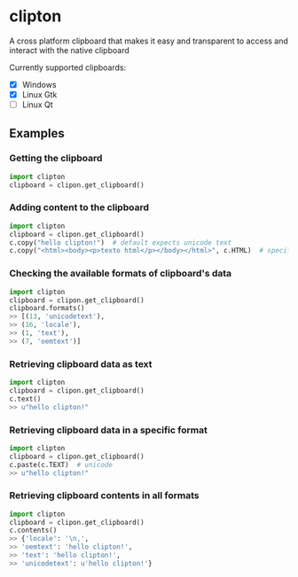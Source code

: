 # clipton
A cross platform clipboard that makes it easy and transparent to access and interact with the native clipboard

Currently supported clipboards:
- [x] Windows
- [x] Linux Gtk
- [ ] Linux Qt

## Examples

### Getting the clipboard
```python
import clipton
clipboard = clipon.get_clipboard()
````

### Adding content to the clipboard
```python
import clipton
clipboard = clipon.get_clipboard()
c.copy("hello clipton!")  # default expects unicode text
c.copy("<html><body><p>texto html</p></body></html>", c.HTML)  # specifying the data format (html)
```

### Checking the available formats of clipboard's data
```python
import clipton
clipboard = clipon.get_clipboard()
clipboard.formats()
>> [(13, 'unicodetext'),
>> (16, 'locale'),
>> (1, 'text'),
>> (7, 'oemtext')]
```

### Retrieving clipboard data as text
```python
import clipton
clipboard = clipon.get_clipboard()
c.text()
>> u"hello clipton!"
```

### Retrieving clipboard data in a specific format
```python
import clipton
clipboard = clipon.get_clipboard()
c.paste(c.TEXT)  # unicode
>> u"hello clipton!"
```

### Retrieving clipboard contents in all formats
```python
import clipton
clipboard = clipon.get_clipboard()
c.contents()
>> {'locale': '\n,',
>> 'oemtext': 'hello clipton!',
>> 'text': 'hello clipton!',
>> 'unicodetext': u'hello clipton!'}
```

